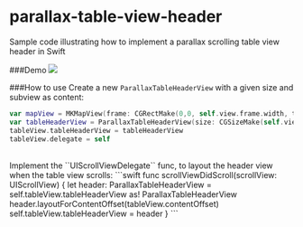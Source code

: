 # parallax-table-view-header
Sample code illustrating how to implement a parallax scrolling table view header in Swift

###Demo
<img src="https://cloud.githubusercontent.com/assets/10542894/8099902/81b3b722-1004-11e5-98b2-81f335972db2.gif" />

###How to use
Create a new ``ParallaxTableHeaderView`` with a given size and subview as content:
```swift
var mapView = MKMapView(frame: CGRectMake(0,0, self.view.frame.width, tableHeaderViewHeight))
var tableHeaderView = ParallaxTableHeaderView(size: CGSizeMake(self.view.frame.width, tableHeaderViewHeight), subView: mapView)
tableView.tableHeaderView = tableHeaderView
tableView.delegate = self
```

<br>
Implement the ``UIScrollViewDelegate`` func, to layout the header view when the table view scrolls:
```swift
func scrollViewDidScroll(scrollView: UIScrollView) {
  let header: ParallaxTableHeaderView = self.tableView.tableHeaderView as! ParallaxTableHeaderView
  header.layoutForContentOffset(tableView.contentOffset)
  self.tableView.tableHeaderView = header
}
```
